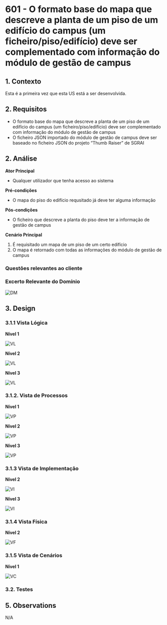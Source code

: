 # 601 - O formato base do mapa que descreve a planta de um piso de um edifício do campus (um ficheiro/piso/edifício) deve ser complementado com informação do módulo de gestão de campus

## 1. Contexto

Esta é a primeira vez que esta US está a ser desenvolvida.


## 2. Requisitos
* O formato base do mapa que descreve a planta de um piso de um edifício do campus (um ficheiro/piso/edifício) deve ser complementado com informação do módulo de gestão de campus
* O ficheiro JSON importado do módulo de gestão de campus deve ser baseado no ficheiro JSON do projeto “Thumb Raiser” de SGRAI

## 2. Análise

**Ator Principal**

* Qualquer utilizador que tenha acesso ao sistema

**Pré-condições**

* O mapa do piso do edifício requsitado já deve ter alguma informação

**Pós-condições**

* O ficheiro que descreve a planta do piso deve ter a informação de gestão de campus

**Cenário Principal**

1. É requisitado um mapa de um piso de um certo edifício
2. O mapa é retornado com todas as informações do módulo de gestão de campus
   
### Questões relevantes ao cliente

### Excerto Relevante do Domínio
![DM](../US_601/DM_Excerpt/DM.svg)

## 3. Design
### 3.1.1 Vista Lógica
**Nível 1**


![VL](../../N1/VL.svg)

**Nível 2**

![VL](../../N2/VL.svg)

**Nível 3**

![VL](../../N3/VL.svg)

### 3.1.2. Vista de Processos

**Nível 1**

![VP](../US_601/N1/VP.svg)

**Nível 2**

![VP](../US_601/N2/VP.svg)

**Nível 3**

![VP](../US_601/N3/VP.svg)
### 3.1.3 Vista de Implementação

**Nível 2**

![VI](../../N2/VI.svg)

**Nível 3**

![VI](../US_601/N3/VI.svg)

### 3.1.4 Vista Física

**Nível 2**

![VF](../../N2/VF.svg)


### 3.1.5 Vista de Cenários
**Nível 1**

![VC](../../N1/VC.svg)
### 3.2. Testes

## 5. Observations
N/A